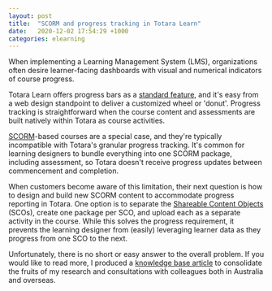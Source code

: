 ```yaml
---
layout: post
title:  "SCORM and progress tracking in Totara Learn"
date:   2020-12-02 17:54:29 +1000
categories: elearning
---
```


When implementing a Learning Management System (LMS), organizations often desire learner-facing dashboards with visual and numerical indicators of course progress.

Totara Learn offers progress bars as a [standard feature](https://help.totaralearning.com/display/TH14/Progress+bar), and it's easy from a web design standpoint to deliver a customized wheel or 'donut'. Progress tracking is straightforward when the course content and assessments are built natively within Totara as course activities.

[SCORM](https://scorm.com/)-based courses are a special case, and they're typically incompatible with Totara's granular progress tracking. It's common for learning designers to bundle everything into one SCORM package, including assessment, so Totara doesn't receive progress updates between commencement and completion.

When customers become aware of this limitation, their next question is how to design and build new SCORM content to accommodate progress reporting in Totara.  One option is to separate the [Shareable Content Objects](https://scorm.com/scorm-explained/scorm-resources/glossary/) (SCOs), create one package per SCO, and upload each as a separate activity in the course. While this solves the progress requirement, it prevents the learning designer from (easily) leveraging learner data as they progress from one SCO to the next.

Unfortunately, there is no short or easy answer to the overall problem. If you would like to read more, I produced a [knowledge base article](https://kathrynmarks.com.au/kb/doku.php?id=kb:totara:course_progress_tracking_in_totara_learn) to consolidate the fruits of my research and consultations with colleagues both in Australia and overseas.